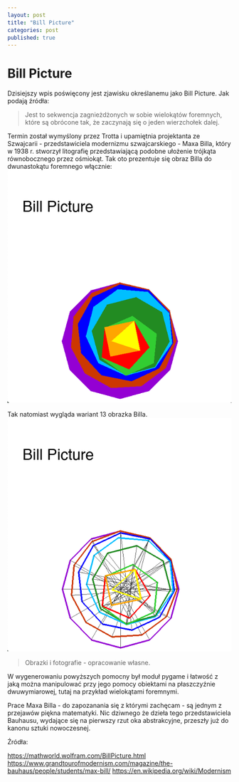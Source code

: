 ```yaml
---
layout: post
title: "Bill Picture"
categories: post
published: true
---
```


<h1>Bill Picture</h1>
Dzisiejszy wpis poświęcony jest zjawisku określanemu jako Bill Picture. Jak podają źródła: 
<blockquote cite="https://mathworld.wolfram.com/BillPicture.html">Jest to sekwencja zagnieżdżonych w sobie wielokątów foremnych, które są obrócone 
tak, że zaczynają się o jeden wierzchołek dalej.</blockquote>
 
Termin został wymyślony przez Trotta i upamiętnia projektanta ze Szwajcarii - przedstawiciela modernizmu szwajcarskiego - Maxa Billa, który w 1938 r. 
stworzył litografię przedstawiającą podobne ułożenie trójkąta równobocznego przez ośmiokąt. 
Tak oto prezentuje się obraz Billa do dwunastokątu foremnego włącznie:
![pic1](/assets/bill_picture1.jpg)

Tak natomiast wygląda wariant 13 obrazka Billa.
![pic2](/assets/bill_picture2.jpg)
<blockquote>Obrazki i fotografie - opracowanie własne.</blockquote>
W wygenerowaniu powyższych pomocny był moduł pygame i łatwość z jaką można manipulować przy jego pomocy obiektami na płaszczyźnie dwuwymiarowej, tutaj 
na przykład wielokątami foremnymi.

Prace Maxa Billa - do zapozanania się z którymi zachęcam - są jednym z przejawów piękna matematyki. Nic dziwnego że dzieła tego przedstawiciela Bauhausu,
wydające się na pierwszy rzut oka abstrakcyjne, przeszły już do kanonu sztuki nowoczesnej.

Źródła:

https://mathworld.wolfram.com/BillPicture.html
https://www.grandtourofmodernism.com/magazine/the-bauhaus/people/students/max-bill/
https://en.wikipedia.org/wiki/Modernism  
